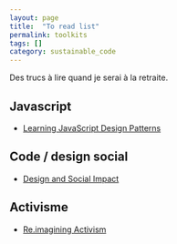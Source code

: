 ```yaml
---
layout: page
title:  "To read list"
permalink: toolkits
tags: []
category: sustainable_code
---
```


Des trucs à lire quand je serai à la retraite.

<!--more-->


## Javascript

- [Learning JavaScript Design Patterns](https://addyosmani.com/resources/essentialjsdesignpatterns/book/)

## Code / design social

- [Design and Social Impact](https://www.arts.gov/sites/default/files/Design-and-Social-Impact.pdf)

## Activisme

- [Re.imagining Activism](http://www.smart-csos.org/images/Documents/reimagining_activism_guide.pdf)
